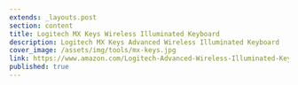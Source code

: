 ```yaml
---
extends: _layouts.post
section: content
title: Logitech MX Keys Wireless Illuminated Keyboard
description: Logitech MX Keys Advanced Wireless Illuminated Keyboard
cover_image: /assets/img/tools/mx-keys.jpg
link: https://www.amazon.com/Logitech-Advanced-Wireless-Illuminated-Keyboard/dp/B07S92QBCJ
published: true
---
```

